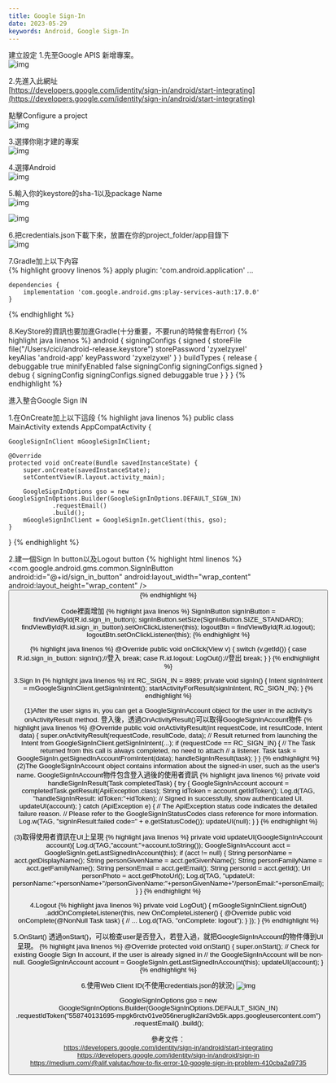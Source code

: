 ```yaml
---
title: Google Sign-In
date: 2023-05-29
keywords: Android, Google Sign-In
---
```

建立設定
1.先至Google APIS 新增專案。  
![img]({{site.imgurl}}/android/old/google_sign_in1.png)

2.先進入此網址  
[https://developers.google.com/identity/sign-in/android/start-integrating](https://developers.google.com/identity/sign-in/android/start-integrating)  

點擊Configure a project  
![img]({{site.imgurl}}/android/old/google_sign_in2.png)

3.選擇你剛才建的專案  
![img]({{site.imgurl}}/android/old/google_sign_in3.png)

4.選擇Android  
![img]({{site.imgurl}}/android/old/google_sign_in4.png)

5.輸入你的keystore的sha-1以及package Name  
![img]({{site.imgurl}}/android/old/google_sign_in5.png)

![img]({{site.imgurl}}/android/old/google_sign_in6.png)

6.把credentials.json下載下來，放置在你的project_folder/app目錄下  
![img]({{site.imgurl}}/android/old/google_sign_in7.png)

7.Gradle加上以下內容  
{% highlight groovy linenos %}
apply plugin: 'com.android.application'
    ...

    dependencies {
        implementation 'com.google.android.gms:play-services-auth:17.0.0'
    }
{% endhighlight %}

8.KeyStore的資訊也要加進Gradle(十分重要，不要run的時候會有Error)
{% highlight java linenos %}
android {
    signingConfigs {
        signed {
            storeFile file("/Users/cici/android-release.keystore")
            storePassword 'zyxelzyxel'
            keyAlias 'android-app'
            keyPassword 'zyxelzyxel'
        }
    }
    buildTypes {
        release {
            debuggable true
            minifyEnabled false
            signingConfig signingConfigs.signed
        }
        debug {
            signingConfig signingConfigs.signed
            debuggable true
        }
    }
}
{% endhighlight %}

進入整合Google Sign IN

1.在OnCreate加上以下這段
{% highlight java linenos %}
public class MainActivity extends AppCompatActivity {

    GoogleSignInClient mGoogleSignInClient;
    
    @Override
    protected void onCreate(Bundle savedInstanceState) {
        super.onCreate(savedInstanceState);
        setContentView(R.layout.activity_main);

        GoogleSignInOptions gso = new GoogleSignInOptions.Builder(GoogleSignInOptions.DEFAULT_SIGN_IN)
                .requestEmail()
                .build();
        mGoogleSignInClient = GoogleSignIn.getClient(this, gso);
    }
}
{% endhighlight %}

2.建一個Sign In button以及Logout button
{% highlight html linenos %}
<com.google.android.gms.common.SignInButton
 android:id="@+id/sign_in_button"
 android:layout_width="wrap_content"
 android:layout_height="wrap_content" />
 <Button
    android:id="@+id/logout"
    android:layout_width="wrap_content"
    android:layout_height="wrap_content"
    android:text=“Logout”>
 {% endhighlight %}

Code裡面增加
{% highlight java linenos %}
SignInButton signInButton = findViewById(R.id.sign_in_button);
signInButton.setSize(SignInButton.SIZE_STANDARD);
findViewById(R.id.sign_in_button).setOnClickListener(this);
logoutBtn = findViewById(R.id.logout);
logoutBtn.setOnClickListener(this);
{% endhighlight %}

{% highlight java linenos %}
@Override
public void onClick(View v) {
    switch (v.getId()) {
        case R.id.sign_in_button:
            signIn();//登入
            break;
        case R.id.logout:
            LogOut();//登出
            break;
    }
}
{% endhighlight %}

3.Sign In
{% highlight java linenos %}
int  RC_SIGN_IN = 8989;
private void signIn() {
    Intent signInIntent = mGoogleSignInClient.getSignInIntent();
    startActivityForResult(signInIntent, RC_SIGN_IN);
}
{% endhighlight %}

(1)After the user signs in, you can get a GoogleSignInAccount object for the user in the activity's onActivityResult method.
登入後，透過OnActivityResult()可以取得GoogleSignInAccount物件
{% highlight java linenos %}
@Override
public void onActivityResult(int requestCode, int resultCode, Intent data) {
    super.onActivityResult(requestCode, resultCode, data);
    // Result returned from launching the Intent from GoogleSignInClient.getSignInIntent(...);
    if (requestCode == RC_SIGN_IN) {
        // The Task returned from this call is always completed, no need to attach
        // a listener.
        Task<GoogleSignInAccount> task = GoogleSignIn.getSignedInAccountFromIntent(data);
        handleSignInResult(task);
    }
}
{% endhighlight %}
(2)The GoogleSignInAccount object contains information about the signed-in user, such as the user's name.
GoogleSignInAccount物件包含登入過後的使用者資訊
{% highlight java linenos %}
private void handleSignInResult(Task<GoogleSignInAccount> completedTask) {
    try {
        GoogleSignInAccount account = completedTask.getResult(ApiException.class);
        String idToken = account.getIdToken();
        Log.d(TAG, "handleSignInResult: idToken:"+idToken);
        // Signed in successfully, show authenticated UI.
        updateUI(account);
    } catch (ApiException e) {
        // The ApiException status code indicates the detailed failure reason.
        // Please refer to the GoogleSignInStatusCodes class reference for more information.
        Log.w(TAG, "signInResult:failed code=" + e.getStatusCode());
        updateUI(null);
    }
}
{% endhighlight %}

(3)取得使用者資訊在UI上呈現
{% highlight java linenos %}
private void updateUI(GoogleSignInAccount account){
    Log.d(TAG,"account:"+account.toString());
    GoogleSignInAccount acct = GoogleSignIn.getLastSignedInAccount(this);
    if (acct != null) {
        String personName = acct.getDisplayName();
        String personGivenName = acct.getGivenName();
        String personFamilyName = acct.getFamilyName();
        String personEmail = acct.getEmail();
        String personId = acct.getId();
        Uri personPhoto = acct.getPhotoUrl();
        Log.d(TAG, "updateUI: personName:"+personName+"/personGivenName:"+personGivenName+"/personEmail:"+personEmail);
    }
}
{% endhighlight %}

4.Logout
{% highlight java linenos %}
private void LogOut() {
    mGoogleSignInClient.signOut()
            .addOnCompleteListener(this, new OnCompleteListener<Void>() {
                @Override
                public void onComplete(@NonNull Task<Void> task) {
                    // ...
                    Log.d(TAG, "onComplete: logout");
                }
            });
}
{% endhighlight %}

5.OnStart()
透過onStart()，可以檢查user是否登入，若登入過，就把GoogleSignInAccount的物件傳到UI呈現。
{% highlight java linenos %}
    @Override
    protected void onStart() {
        super.onStart();
// Check for existing Google Sign In account, if the user is already signed in
// the GoogleSignInAccount will be non-null.
        GoogleSignInAccount account = GoogleSignIn.getLastSignedInAccount(this);
        updateUI(account);
    }
{% endhighlight %}

6.使用Web Client ID(不使用credentials.json的狀況)
![img]({{site.imgurl}}/android/old/google_sign_in8.png)

GoogleSignInOptions gso = new GoogleSignInOptions.Builder(GoogleSignInOptions.DEFAULT_SIGN_IN)
        .requestIdToken("558740131695-mpgk6rctv01ve056neruglk2anl3vb5k.apps.googleusercontent.com")
        .requestEmail()
        .build();

參考文件：  
<https://developers.google.com/identity/sign-in/android/start-integrating>  
<https://developers.google.com/identity/sign-in/android/sign-in>  
<https://medium.com/@alif.valutac/how-to-fix-error-10-google-sign-in-problem-410cba2a9735>  